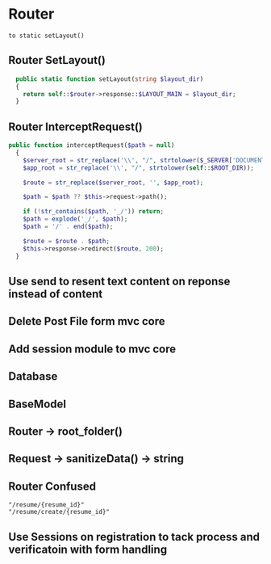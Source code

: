 # Router

    to static setLayout()

## Router SetLayout()

```php
  public static function setLayout(string $layout_dir)
  {
    return self::$router->response::$LAYOUT_MAIN = $layout_dir;
  }
```

## Router InterceptRequest()

```php
public function interceptRequest($path = null)
  {
    $server_root = str_replace('\\', "/", strtolower($_SERVER['DOCUMENT_ROOT']));
    $app_root = str_replace('\\', "/", strtolower(self::$ROOT_DIR));

    $route = str_replace($server_root, '', $app_root);

    $path = $path ?? $this->request->path();

    if (!str_contains($path, '_/')) return;
    $path = explode('_/', $path);
    $path = '/' . end($path);

    $route = $route . $path;
    $this->response->redirect($route, 200);
  }
```

## Use send to resent text content on reponse instead of content

## Delete Post File form mvc core

## Add session module to mvc core

## Database

## BaseModel

## Router -> root_folder()

## Request -> sanitizeData() -> string

## Router Confused

    "/resume/{resume_id}"
    "/resume/create/{resume_id}"

## Use Sessions on registration to tack process and verificatoin with form handling
